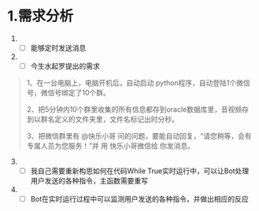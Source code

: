 # 1.需求分析
1. -[ ] 能够定时发送消息
2. -[ ] 今生水起罗提出的需求
> 1、在一台电脑上，电脑开机后，自动启动 python程序，自动登陆1个微信号，微信号绑定了10个群。 
> 
> 2、把5分钟内10个群里收集的所有信息都存到oracle数据库里，音视频存到以群名定义的文件夹里，文件名标记出时分秒。
> 
> 3、把微信群里有 @快乐小哥 问的问题，要能自动回复，“请您稍等，会有专属人员为您服务！”并 用 快乐小哥微信给 你发消息。
3. -[ ] 我自己需要重新构思如何在代码While True实时运行中，可以让Bot处理用户发送的各种指令，主函数需要重写
4. -[ ] Bot在实时运行过程中可以监测用户发送的各种指令，并做出相应的反应